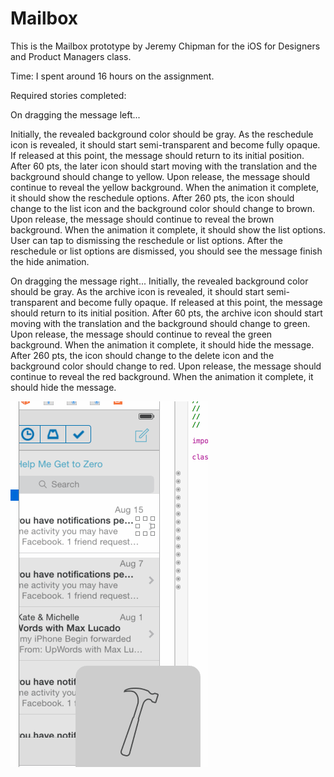 # Mailbox

This is the Mailbox prototype by Jeremy Chipman for the iOS for Designers and Product Managers class.

Time: I spent around 16 hours on the assignment. 

Required stories completed:

On dragging the message left...

Initially, the revealed background color should be gray.
As the reschedule icon is revealed, it should start semi-transparent and become fully opaque. If released at this point, the message should return to its initial position.
After 60 pts, the later icon should start moving with the translation and the background should change to yellow.
Upon release, the message should continue to reveal the yellow background. When the animation it complete, it should show the reschedule options.
After 260 pts, the icon should change to the list icon and the background color should change to brown.
Upon release, the message should continue to reveal the brown background. When the animation it complete, it should show the list options.
User can tap to dismissing the reschedule or list options. After the reschedule or list options are dismissed, you should see the message finish the hide animation.

On dragging the message right...
Initially, the revealed background color should be gray.
As the archive icon is revealed, it should start semi-transparent and become fully opaque. If released at this point, the message should return to its initial position.
After 60 pts, the archive icon should start moving with the translation and the background should change to green.
Upon release, the message should continue to reveal the green background. When the animation it complete, it should hide the message.
After 260 pts, the icon should change to the delete icon and the background color should change to red.
Upon release, the message should continue to reveal the red background. When the animation it complete, it should hide the message.

![Video Walkthrough](Mailbox.gif)
